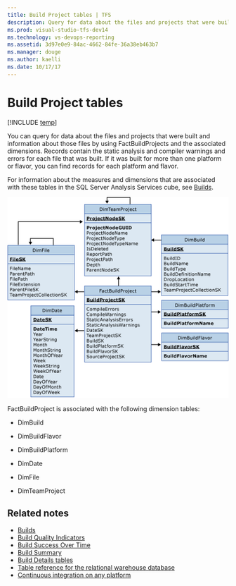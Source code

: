 ```yaml
---
title: Build Project tables | TFS
description: Query for data about the files and projects that were built and information about those files  
ms.prod: visual-studio-tfs-dev14
ms.technology: vs-devops-reporting
ms.assetid: 3d97e0e9-84ac-4662-84fe-36a38eb463b7
ms.manager: douge
ms.author: kaelli
ms.date: 10/17/17
---
```



# Build Project tables 

[!INCLUDE [temp](../_shared/tfs-header-17-15.md)]

You can query for data about the files and projects that were built and information about those files by using FactBuildProjects and the associated dimensions. Records contain the static analysis and compiler warnings and errors for each file that was built. If it was built for more than one platform or flavor, you can find records for each platform and flavor.  
  
 For information about the measures and dimensions that are associated with these tables in the SQL Server Analysis Services cube, see [Builds](perspective-build-analyze-report-build-details-coverage.md).  
  
 ![Tables for Source Projects in a Build](_img/teamproj_factbuildproject.png "TeamProj_FactBuildProject")  
  
 FactBuildProject is associated with the following dimension tables:  
  
-   DimBuild  
  
-   DimBuildFlavor  
  
-   DimBuildPlatform  
  
-   DimDate  
  
-   DimFile  
  
-   DimTeamProject  
  
## Related notes
-  [Builds](perspective-build-analyze-report-build-details-coverage.md)   
-  [Build Quality Indicators](build-quality-indicators-report.md)   
-  [Build Success Over Time](build-success-over-time-report.md)   
-  [Build Summary](build-summary-report.md)   
-  [Build Details tables](table-reference-build-details.md)   
-  [Table reference for the relational warehouse database](table-reference-relational-warehouse-database.md) 
- [Continuous integration on any platform](../../build-release/overview.md)   
